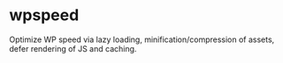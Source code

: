 # wpspeed
Optimize WP speed via lazy loading, minification/compression of assets, defer rendering of JS and caching.
